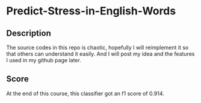 # Predict-Stress-in-English-Words
## Description
The source codes in this repo is chaotic, hopefully I will reimplement it so that others can understand it easily. And I will post my idea and the features I used in my github page later.
## Score
At the end of this course, this classifier got an f1 score of 0.914.
